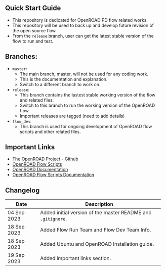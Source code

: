 ## Quick Start Guide
- This repository is dedicated for OpenROAD PD flow related works.
- This repository will be used to back up and develop future revision of the open source flow
- From the `release` branch, user can get the latest stable version of the flow to run and test.

## Branches:
- `master`:
    - The main branch, master, will not be used for any coding work.
    - This is the documentation and explanation.
    - Switch to a different branch to work on.
- `release`:
    - This branch contains the lastest stable working version of the flow and related files.
    - Switch to this branch to run the working version of the OpenROAD flow.
    - Important releases are tagged (need to add details)
- `flow_dev`:
    - This branch is used for ongoing development of OpenROAD flow scripts and other related files. 

## Important Links
- [The OpenROAD Project - Github](https://github.com/The-OpenROAD-Project)
- [OpenROAD Flow Scripts](https://github.com/The-OpenROAD-Project/OpenROAD-flow-scripts)
- [OpenROAD Documentation](https://openroad.readthedocs.io/en/latest/)
- [OpenROAD Flow Scripts Documentation](https://openroad-flow-scripts.readthedocs.io/en/latest/)

## Changelog

|Date|Description|
|---|---|
|04 Sep 2023| Added initial version of the master README and `.gitignore`.|
|18 Sep 2023| Added Flow Run Team and Flow Dev Team Info.|
|18 Sep 2023| Added Ubuntu and OpenROAD Installation guide.|
|19 Sep 2023| Added important links section.|

